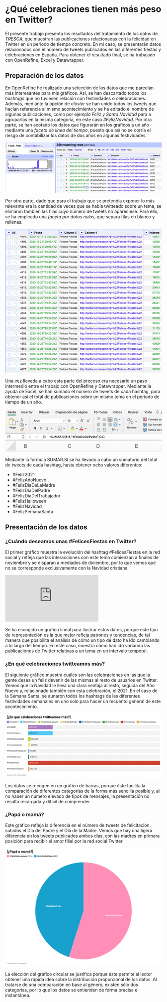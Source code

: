 # ¿Qué celebraciones tienen más peso en Twitter?

El presente trabajo presenta los resultados del tratamiento de los datos de *TRESCA*, que muestran las publicaciones relacionadas con la felicidad en Twitter en un periodo de tiempo concreto. En mi caso, se presentarán datos relacionados con el número de tweets publicados en las diferentes fiestas y celebraciones en España. Para obtener el resultado final, se ha trabajado con OpenRefine, Excel y Datawrapper.

## Preparación de los datos

En OpenRefine he realizado una selección de los datos que me parecían más interesantes para mis gráficos. Así, se han descartado todos los *hashtags* que no tuviesen relación con festividades o celebraciones. Además, mediante la opción de *cluster* se han unido todos los tweets que hacían referencia al mismo acontecimiento y se ha editado el nombre de algunas publicaciones, como por ejemplo *Feliz y Santa Navidad* para a agruparlas en la misma categoría, en este caso *#FelizNavidad*. Por otra parte, se han acotado los datos que figurarán en los gráficos a un año mediante una *faceta de línea del tiempo*, puesto que así no se corría el riesgo de contabilizar los datos de dos años en algunas festividades.

<img src="img/refine-fecha.png">

Por otra parte, dado que para el trabajo que se pretendía exponer lo más relevante era la cantidad de veces que se había twitteado sobre un tema, se elimaron también las filas cuyo número de tweets no apareciese. Para ello, se ha empleado una *faceta por datos nulos*, que separa filas en blanco y rellenas. 

<img src="img/refine-numero.png">

Una vez llevada a cabo esta parte del proceso era necesario un paso intermedio entre el trabajo con OpenRefine y Datawrapper. Mediante la ayuda de Excel, se han sumado el número de tweets de cada hashtag, para obtener así el total de publicaciones sobre un mismo tema en el periodo de tiempo de un año.

<img src="img/excel.png">

Mediante la fórmula SUMAR.SI se ha llevado a cabo un sumatorio del total de tweets de cada hashtag, hasta obtener ocho valores diferentes:
- #Feliz2021
- #FelizAñoNuevo
- #FelizDiaDeLaMadre
- #FelizDiaDelPadre
- #FelizDiaDelTrabajador
- #FelizHalloween
- #FelizNavidad
- #FelizSemanaSanta

## Presentación de los datos

### ¿Cuándo deseamos unas #FelicesFiestas en Twitter?

El primer gráfico muestra la evolución del hashtag #FelicesFiestas en la red social y refleja que las interacciones con este tema comienzan a finales de noviembre y se disparan a mediados de diciembre, por lo que vemos que no se corresponde exclusivamente con la Navidad cristiana.

![Gráfico](https://datawrapper.dwcdn.net/hJdcH/2/.html)

Se ha escogido un gráfico lineal para ilustrar estos datos, porque este tipo de representación es la que mejor refleja patrones y tendencias, de tal manera que posibilita el análisis de cómo un tipo de dato ha ido cambiando a lo largo del tiempo. En este caso, muestra cómo han ido variando las publicaciones de Twitter relativas a un tema en un intervalo temporal. 

### ¿En qué celebraciones twitteamos más?

El siguiente gráfico muestra cuáles son las celebraciones en las que la gente desea un feliz devenir de las mismas al resto de usuarios en Twitter. Vemos que la Navidad le lleva una clara ventaja al resto, seguida del Año Nuevo y, relacionado también con esta celebración, el 2021. En el caso de la Semana Santa, se aunaron todos los hashtags de las diferentes festividades semanales en uno solo para hacer un recuento general de este acontecimiento. 

<img src="img/celebraciones.png">

Los datos se recogen en un gráfico de barras, porque éste facilita la comparación de diferentes categorías de la forma más sencilla posible y, al no haber un número elevado de tipos de mensajes, la presentación no resulta recargada y difícil de comprender.

### ¿Papá o mamá?

Este gráfico refleja la diferencia en el número de tweets de felicitación subidos el Día del Padre y el Día de la Madre. Vemos que hay una ligera diferencia en los tweets publicados ambos días, con las madres en primera posición para recibir el amor filial por la red social Twitter.

<img src="img/papa-o-mama.png">

La elección del gráfico circular se justifica porque éste permite al lector obtener una rápida idea sobre la distribución proporcional de los datos. Al tratarse de una comparación en base al género, existen sólo dos categorías, por lo que los datos se entienden de forma precisa e instantánea.


